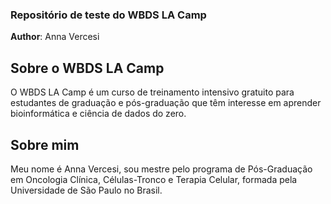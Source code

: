 ### Repositório de teste do WBDS LA Camp

**Author**: Anna Vercesi

## Sobre o WBDS LA Camp
O WBDS LA Camp é um curso de treinamento intensivo gratuito para estudantes de graduação e pós-graduação que têm interesse em aprender bioinformática e ciência de dados do zero.

## Sobre mim
Meu nome é Anna Vercesi, sou mestre pelo programa de Pós-Graduação em Oncologia Clínica, Células-Tronco e Terapia Celular, formada pela Universidade de São Paulo no Brasil.